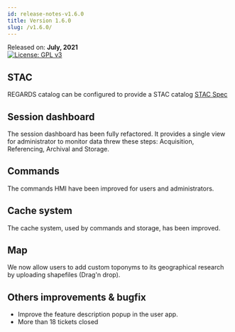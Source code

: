 ```yaml
---
id: release-notes-v1.6.0
title: Version 1.6.0
slug: /v1.6.0/
---
```


Released on: **July, 2021**  
[![License: GPL v3](https://img.shields.io/badge/License-GPLv3-blue.svg)](https://www.gnu.org/licenses/gpl-3.0)

## STAC

REGARDS catalog can be configured to provide a STAC catalog [STAC Spec](https://stacspec.org/)

## Session dashboard

The session dashboard has been fully refactored. It provides a single view for administrator to monitor data threw these steps: Acquisition, Referencing, Archival and Storage.

## Commands

The commands HMI have been improved for users and administrators.

## Cache system

The cache system, used by commands and storage, has been improved.

## Map

We now allow users to add custom toponyms to its geographical research by uploading shapefiles (Drag'n drop).  

## Others improvements & bugfix

- Improve the feature description popup in the user app.
- More than 18 tickets closed
